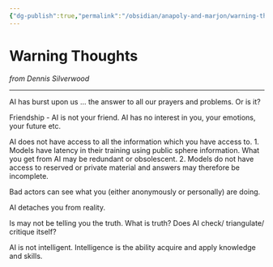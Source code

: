 ```yaml
---
{"dg-publish":true,"permalink":"/obsidian/anapoly-and-marjon/warning-thoughts/","created":"2025-08-11T21:44:09.618+01:00","updated":"2025-08-11T23:06:30.925+01:00"}
---
```



# Warning Thoughts
*from Dennis Silverwood*

--- 
AI has burst upon us ... the answer to all our prayers and problems. Or is it?

Friendship - AI is not your friend. AI has no interest in you, your emotions, your future etc.

AI does not have access to all the information which you have access to. 1. Models have latency in their training using public sphere information.  What you get from AI may be redundant or obsolescent. 2. Models do not have access to reserved or private material and answers may therefore be incomplete.

Bad actors can see what you (either anonymously or personally) are doing.

AI detaches you from reality.

Is may not be telling you the truth. What is truth? Does AI check/ triangulate/ critique itself?

AI is not intelligent. Intelligence is the ability acquire and apply knowledge and skills.